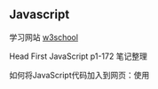 ## Javascript

学习网站 [w3school]("https://www.w3school.com.cn/html/html_attributes.asp")

Head First JavaScript p1-172 笔记整理

如何将JavaScript代码加入到网页：使用<script>元素

```
<script>
  setTimeOut(wakeUpUSer,5000);
  function wakeUpUSer(){
    alert("are you gong to stare at");
  }
</script>
```

#### 1.变量和值

```
var winners =2;
var losers;
```

与HTML不同，JavaScript区分大小写

#### 2.表达式

```
var total=price-(price*(discount/100));
//字符串表达式
"dear"+"reader"+","
//布尔表达式
age<14
```

#### 3.循环和选择

while,for,for in ,forEach,if...elseif

#### 4.与用户交流

创建提醒框——alert

直接写入文档——document.write

使用控制台——console.log（查看代码输出以及调试代码）

```
var message="howdy"+" "+"partner";
console.log(message)
```

直接操作文档——文档对象模型

*******

练习：

```
var word="bottles";
var count=99;
while(count>0){
   console.log(count+" "+word+" of beer on the war");
   console.log(count+" "+word+" of beer");
   console.log("take one down ,pass it around");
   count=count-1;
   if(count>0){
   console.log(count+" "+word+" of beer on the war");
   }else{
   console.log("no more "+word+" of beer on the war");
   }
}
```

******

**JavaScript代码放置：**

```
<head>
 <script>
 statement;
 </script>        //1
 <script src="mycode.js"></script>      //2
```

```
<body>
 <script>
 statement;
 </script>      //3
 <script src="mycode.js"></script>       //4，这中最后
```

添加一个src特性来指定JavaScript文件的URL

******

编写战舰游戏

第一步：创建循环并获取输入：

```
//变量声明
var loction1=3;
var loction2=4;
var loction3=5;
var guess;
var hits=0;
var guessses=0;
var isSunk=false;
//循环，只有战舰没被击沉
while (isSunk==false){
guess=prompt(“Ready ,aim,fire!(enter a number 0-6)”); //获取用户输入
}
```

**prompt:**浏览器提供的一个内置函数，可以用来获取用户输入；它会显示一个对话框，并提供让用户输入的响应的区域。

第二步：检查用户的猜测：

```
while (isSunk==false){
guess=prompt(“Ready ,aim,fire!(enter a number 0-6)”); //获取用户输入
if(guess<0||guess>6){
   alert("please enter a valid cell number");
}else{
    guessses=guesses+1;
    
    if(guess==location1||guess==location2||guess==location3){
       hits=hits+1;
       
       if(hits==3){
        isSunk=true;
        
        alert("you sank my battleship");
       }
    }
}
}
```

完整代码：

```
//变量声明
var loction1=3;
var loction2=4;
var loction3=5;
var guess;
var hits=0;
var guessses=0;
var isSunk=false;
//循环，只有战舰没被击沉
while (isSunk==false){
guess=prompt(“Ready ,aim,fire!(enter a number 0-6)”); //获取用户输入
if(guess<0||guess>6){
   alert("please enter a valid cell number");
}else{
    guessses=guesses+1;
    
    if(guess==location1||guess==location2||guess==location3){
       hits=hits+1;
       
       if(hits==3){
        isSunk=true;
        
        alert("you sank my battleship");
       }
    }
}
}
var stats="you took"+guess+" guesses to sink the battleship"+"which means your shooting accuracy was "+(3/guesses);
alerts(stats);
```

改善代码：

```var loction1=
var randomLoc = Math.floor(Math.random()*5);
var loction1=randomLoc;
var loction2=loction1+1;
var loction3=loction1+2;
```

**随机数**：Math.random();返回0-1不包括1；

要返回0-4的值：Math.random()*5

Math.floor();向下取整

要去掉小数点部分：Math.floor(Math.random()*5)；



#### 5.函数

要声明函数，使用关键字function，并在它后面指定函数名

```
function makeTea(cups,tea){
  console.log("brewing"+cups+" cups of"+tea);
}
makeTea(3,2);
```

函数还可返回值return

```
funtion bake(degrees){
 var message;
 ...
 statement;
 ...
 return message;
}
```

**全局变量和局部变量**



#### 6.数组

```
var scores={60,50,30,24,48,985,3,15,315,26,2,6};
var soluton2=scores[2];
```

创建数组[ ]

```
var flavors=["vanilla","butter","lavander","chocolate","cookies"]
```

访问数组元素

```
var flavorOfTheDay=flavors[2];
```

修改数组元素

```
flavors[3]="vanilla chocolate";
```

确定数组长度

```
var numFlavors=flavors.length;
```

tips：JS里可以用count++ ,count--



**创建空数组并在其中添加元素：**

```
//方法1
var genres=[];
genres[0]="rock";
genres[1]="ambi";
var size = genres.length;
//方法2
var genres=[];
genres.push("rock");
genres.push(ambi);
```

**使用push方法无需指定索引**



代码练习：找出得分最高的泡泡配方

```
<!doctype html>
<html lang="en">
<head>
   <meta charset="utf-8">
   <title>Bubble factory test lab</title>
   <script>
     var scores=[60,54,36,90,84,23,65];
     //找出数组中最大值
     function printAndGetHighScore(scores){
        var highScore=0;
        var output;
        for(var i=0;i<scores.length;i++){
          output ="bubble soluton#"+i+"score: "+scores[i];
          console.log(output);
          if(scores[i]>highScore){
            highScore=scores[i];
          }
        }
        return highScore;
     }
    //找出数组中最大值的索引（可能不止一个）
    function getBestResults(scores,highScore){
      var bestsolution=[];
      for(var i=0;i<scores.length;i++){
        if(score[i]==highScore){
          bestsoluton.push(i);
        }
      }
      return bestsoluton;
    }
    
    var highScore=printAndGetHighScore(scores);
    console.log("bubbles tests:" +scores.length);
    console.log("highest bubble score:" +highScore);
    
    var bestsolutions=getBestResults(scores,highScore);
    console.log("solution with the highest score:" +bestsolution);
    </script>
</head>
<body></body>
</html>
```


